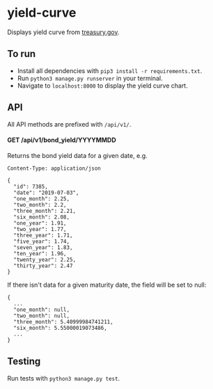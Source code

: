 # yield-curve

Displays yield curve from [treasury.gov](https://treasury.gov).

## To run

- Install all dependencies with `pip3 install -r requirements.txt`.
- Run `python3 manage.py runserver` in your terminal.
- Navigate to `localhost:8000` to display the yield curve chart.

## API

All API methods are prefixed with `/api/v1/`.

#### GET /api/v1/bond_yield/YYYYMMDD

Returns the bond yield data for a given date, e.g.

`Content-Type: application/json`

```
{
  "id": 7385,
  "date": "2019-07-03",
  "one_month": 2.25,
  "two_month": 2.2,
  "three_month": 2.21,
  "six_month": 2.08,
  "one_year": 1.91,
  "two_year": 1.77,
  "three_year": 1.71,
  "five_year": 1.74,
  "seven_year": 1.83,
  "ten_year": 1.96,
  "twenty_year": 2.25,
  "thirty_year": 2.47
}
```

If there isn't data for a given maturity date, the field will be set to null:

```
{
  ...
  "one_month": null,
  "two_month": null,
  "three_month": 5.40999984741211,
  "six_month": 5.55000019073486,
  ...
}
```

##  Testing

Run tests with `python3 manage.py test`.
